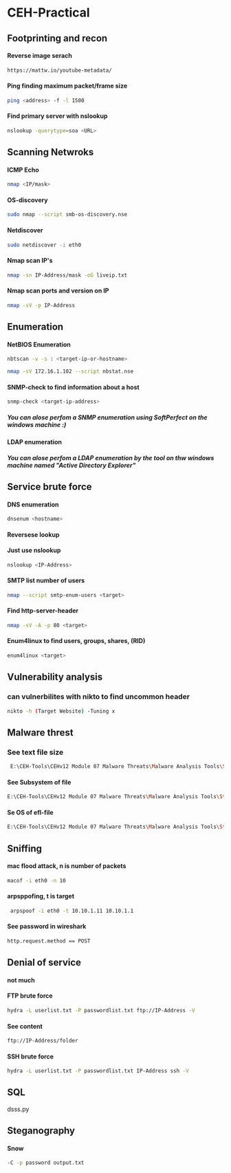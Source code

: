 # CEH-Practical

## Footprinting and recon
#### Reverse image serach
```bash
https://mattw.io/youtube-metadata/
```
#### Ping finding  maximum packet/frame size
```bash
ping <address> -f -l 1500
```

#### Find primary server with nslookup 
```bash
nslookup -querytype=soa <URL>
```

## Scanning Netwroks
#### ICMP Echo
```bash
nmap <IP/mask>
```
#### OS-discovery
```bash
sudo nmap --script smb-os-discovery.nse
```

#### Netdiscover
```bash
sudo netdiscover -i eth0
```
#### Nmap scan IP's
```bash
nmap -sn IP-Address/mask -oG liveip.txt
```
#### Nmap scan ports and version on IP
```bash
nmap -sV -p IP-Address
```
## Enumeration
#### NetBIOS Enumeration
```bash
nbtscan -v -s : <target-ip-or-hostname>
```
```bash
nmap -sV 172.16.1.102 --script nbstat.nse
```
#### SNMP-check to find information about a host
```bash
snmp-check <target-ip-address>
```
##### You can alose perfom a SNMP enumeration using SoftPerfect on the windows machine :)
#### LDAP enumeration
##### You can alose perfom a LDAP enumeration by the tool on thw windows machine named "Active Directory Explorer"
## Service brute force
#### DNS enumeration
```bash
dnsenum <hostname>
```
#### Reversese lookup
#### Just use nslookup
```bash
nslookup <IP-Address>
```
#### SMTP list number of users
```bash
nmap --script smtp-enum-users <target>
```
#### Find http-server-header
```bash
nmap -sV -A -p 80 <target>
```

#### Enum4linux to find  users, groups, shares, (RID)
```bash
enum4linux <target>
```

## Vulnerability analysis
### can vulnerbilites with nikto to find uncommon header
```bash
nikto -h (Target Website) -Tuning x
```

## Malware threst
### See text file size
```bash
 E:\CEH-Tools\CEHv12 Module 07 Malware Threats\Malware Analysis Tools\Static Malware Analysis Tools\String Searching Tools\BinText
```
#### See Subsystem of file 
```bash
E:\CEH-Tools\CEHv12 Module 07 Malware Threats\Malware Analysis Tools\Static Malware Analysis Tools\Packaging and Obfuscation Tools\PEid
```
#### Se OS of efl-file
```bash
E:\CEH-Tools\CEHv12 Module 07 Malware Threats\Malware Analysis Tools\Static Malware Analysis Tools\Packaging and Obfuscation Tools\DIE
```

## Sniffing
#### mac flood attack, n is number of packets
```bash
macof -i eth0 -n 10 
```
#### arpsppofing, t is target
```bash
 arpspoof -i eth0 -t 10.10.1.11 10.10.1.1
```
#### See password in wireshark
```bash
http.request.method == POST
```

## Denial of service
#### not much

#### FTP brute force
```bash
hydra -L userlist.txt -P passwordlist.txt ftp://IP-Address -V
```
#### See content
```bash
ftp://IP-Address/folder
```

#### SSH brute force
```bash
hydra -L userlist.txt -P passwordlist.txt IP-Address ssh -V
```

## SQL

dsss.py

## Steganography
#### Snow
```bash
-C -p password output.txt
```
